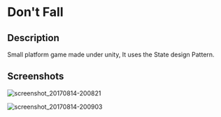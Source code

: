 <h1>Don't Fall</h1>

<h2>Description</h2>

Small platform game made under unity, It uses the State design Pattern.

<h2>Screenshots</h2>

![screenshot_20170814-200821](https://user-images.githubusercontent.com/6633660/29285008-37eb4276-812d-11e7-9cac-9a1678fe44d5.png)

![screenshot_20170814-200903](https://user-images.githubusercontent.com/6633660/29285176-dd8029ae-812d-11e7-9457-c5e4b1c32f5e.png)
